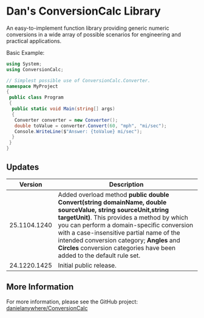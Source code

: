 # Dan's ConversionCalc Library

An easy-to-implement function library providing generic numeric conversions in a wide array of possible scenarios for engineering and practical applications.


Basic Example:

```cs
using System;
using ConversionCalc;

// Simplest possible use of ConversionCalc.Converter.
namespace MyProject
{
 public class Program
 {
  public static void Main(string[] args)
  {
   Converter converter = new Converter();
   double toValue = converter.Convert(60, "mph", "mi/sec");
   Console.WriteLine($"Answer: {toValue} mi/sec");
  }
 }
}

```

## Updates

| Version | Description |
|---------|-------------|
| 25.1104.1240 | Added overload method **public double Convert(string domainName, double sourceValue, string sourceUnit,string targetUnit)**. This provides a method by which you can perform a domain-specific conversion with a case-insensitive partial name of the intended conversion category; **Angles** and **Circles** conversion categories have been added to the default rule set. |
| 24.1220.1425 | Initial public release. |


## More Information

For more information, please see the GitHub project:
[danielanywhere/ConversionCalc](https://github.com/danielanywhere/ConversionCalc)

